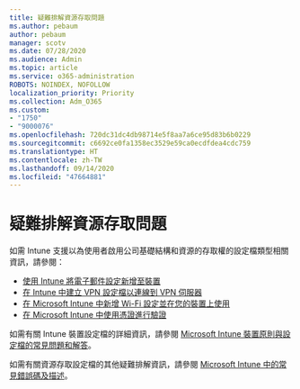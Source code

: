 ```yaml
---
title: 疑難排解資源存取問題
ms.author: pebaum
author: pebaum
manager: scotv
ms.date: 07/28/2020
ms.audience: Admin
ms.topic: article
ms.service: o365-administration
ROBOTS: NOINDEX, NOFOLLOW
localization_priority: Priority
ms.collection: Adm_O365
ms.custom:
- "1750"
- "9000076"
ms.openlocfilehash: 720dc31dc4db98714e5f8aa7a6ce95d83b6b0229
ms.sourcegitcommit: c6692ce0fa1358ec3529e59ca0ecdfdea4cdc759
ms.translationtype: HT
ms.contentlocale: zh-TW
ms.lasthandoff: 09/14/2020
ms.locfileid: "47664881"
---
```

# <a name="troubleshoot-resource-access-issues"></a>疑難排解資源存取問題

如需 Intune 支援以為使用者啟用公司基礎結構和資源的存取權的設定檔類型相關資訊，請參閱：

- [使用 Intune 將電子郵件設定新增至裝置](https://docs.microsoft.com/intune/email-settings-configure)
- [在 Intune 中建立 VPN 設定檔以連線到 VPN 伺服器](https://docs.microsoft.com/intune/vpn-settings-configure)
- [在 Microsoft Intune 中新增 Wi-Fi 設定並在您的裝置上使用](https://docs.microsoft.com/intune/wi-fi-settings-configure)
- [在 Microsoft Intune 中使用憑證進行驗證](https://docs.microsoft.com/intune/certificates-configure)

如需有關 Intune 裝置設定檔的詳細資訊，請參閱 [Microsoft Intune 裝置原則與設定檔的常見問題和解答](https://docs.microsoft.com/intune/device-profile-troubleshoot)。

如需有關資源存取設定檔的其他疑難排解資訊，請參閱 [Microsoft Intune 中的常見錯誤碼及描述](https://docs.microsoft.com/intune/troubleshoot-company-resource-access-problems)。